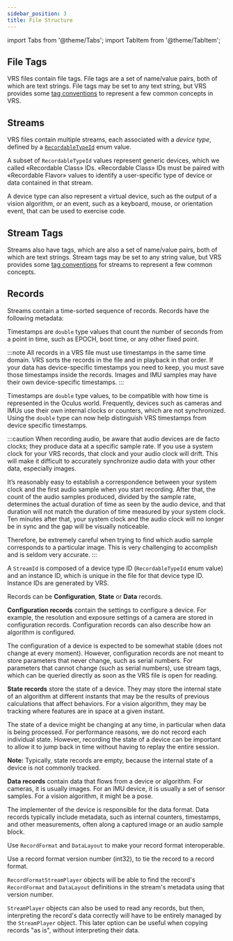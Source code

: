```yaml
---
sidebar_position: 3
title: File Structure
---
```


import Tabs from '@theme/Tabs';
import TabItem from '@theme/TabItem';

## File Tags
VRS files contain file tags. File tags  are a set of name/value pairs, both of which are text strings. File tags may be set to any text string, but VRS provides some [tag conventions](https://github.com/facebookresearch/vrs/blob/main/vrs/TagConventions.h) to represent a few common concepts in VRS.


## Streams
VRS files contain multiple streams, each associated with a *device type*, defined by a
[`RecordableTypeId`](https://github.com/facebookresearch/vrs/blob/main/vrs/StreamId.h) enum value.

A subset of `RecordableTypeId` values represent generic devices, which we called «Recordable Class» IDs. «Recordable Class» IDs must be paired with «Recordable Flavor» values to identify a user-specific type of device or data contained in that stream.

A device type can also represent a virtual device, such as the output of a vision algorithm, or an event, such as a keyboard, mouse, or orientation event, that can be used to exercise code.

## Stream Tags
Streams also have tags, which are also a set of name/value pairs, both of which are text strings. Stream tags may be set to any string value, but VRS provides some
[tag conventions](https://github.com/facebookresearch/vrs/blob/main/vrs/TagConventions.h) for streams to represent a few common concepts.

## Records
Streams contain a time-sorted sequence of records. Records have the following metadata:

<Tabs>
  <TabItem value="timestamp" label="Timestamp" default>

Timestamps are `double` type values that count the number of seconds from a point in time, such as EPOCH, boot time, or any other fixed point.

:::note
All records in a VRS file must use timestamps in the same time domain. VRS sorts the records in the file and in playback in that order. If your data has device-specific timestamps you need to keep, you must save those timestamps inside the records. Images and IMU samples may have their own device-specific timestamps.
:::

Timestamps are `double` type values, to be compatible with how time is represented in the Oculus world. Frequently, devices such as cameras and IMUs use their own internal clocks or counters, which are not synchronized. Using the `double` type can now help distinguish VRS timestamps from device specific timestamps.

:::caution
When recording audio, be aware that audio devices are de facto clocks; they produce data at a specific sample rate. If you use a system clock for your VRS records, that clock and your audio clock will drift. This will make it difficult to accurately synchronize audio data with your other data, especially images.

It’s reasonably easy to establish a correspondence between your system clock and the first audio sample when you start recording. After that, the count of the audio samples produced, divided by the sample rate, determines the actual duration of time as seen by the audio device, and that duration will not match the duration of time measured by your system clock. Ten minutes after that, your system clock and the audio clock will no longer be in sync and the gap will be visually noticeable.

Therefore, be extremely careful when trying to find which audio sample corresponds to a particular image. This is very challenging to accomplish and is seldom very accurate.
:::


  </TabItem>
  <TabItem value="streamid" label="StreamId">

A `StreamId` is composed of a device type ID (`RecordableTypeId` enum value) and an instance ID, which is unique in the file for that device type ID. Instance IDs are generated by VRS.

  </TabItem>
  <TabItem value="recordtype" label="Record Type">

Records can be **Configuration**, **State** or **Data** records.
<Tabs>
  <TabItem value="configuration" label="Configuration Records" default>

**Configuration records** contain the settings to configure a device. For example, the resolution and exposure settings of a camera are stored in configuration records. Configuration records can also describe how an algorithm is configured.

The configuration of a device is expected to be somewhat stable (does not change at every moment).  However, configuration records are not meant to store parameters that never change, such as serial numbers. For parameters that cannot change (such as serial numbers), use stream tags, which can be queried directly as soon as the VRS file is open for reading.

  </TabItem>
  <TabItem value="state" label="State Records">

**State records** store the state of a device. They may store the internal state of an algorithm at different instants that may be the results of previous calculations that affect behaviors. For a vision algorithm, they may be tracking where features are in space at a given instant.

The state of a device might be changing at any time, in particular when data is being processed. For performance reasons, we do not record each individual state. However, recording the state of a device can be important to allow it to jump back in time without having to replay the entire session.

**Note:** Typically, state records are empty, because the internal state of a device is not commonly tracked.


  </TabItem>
  <TabItem value="data" label="Data Records">

**Data records** contain data that flows from a device or algorithm. For cameras, it is usually images. For an IMU device, it is usually a set of sensor samples. For a vision algorithm, it might be a pose.

The implementer of the device is responsible for the data format. Data records typically include metadata, such as internal counters, timestamps, and other measurements, often along a captured image or an audio sample block.

Use `RecordFormat` and `DataLayout` to make your record format interoperable.

  </TabItem>
</Tabs>

  </TabItem>
  <TabItem value="recordformatversion" label="Record Format Version">

Use a record format version number (int32), to tie the record to a record format.

`RecordFormatStreamPlayer` objects will be able to find the record's `RecordFormat` and `DataLayout` definitions in the stream's metadata using that version number.

`StreamPlayer` objects can also be used to read any records, but then, interpreting the record's data correctly will have to be entirely managed by the `StreamPlayer` object. This later option can be useful when copying records "as is", without interpreting their data.

  </TabItem>
</Tabs>
